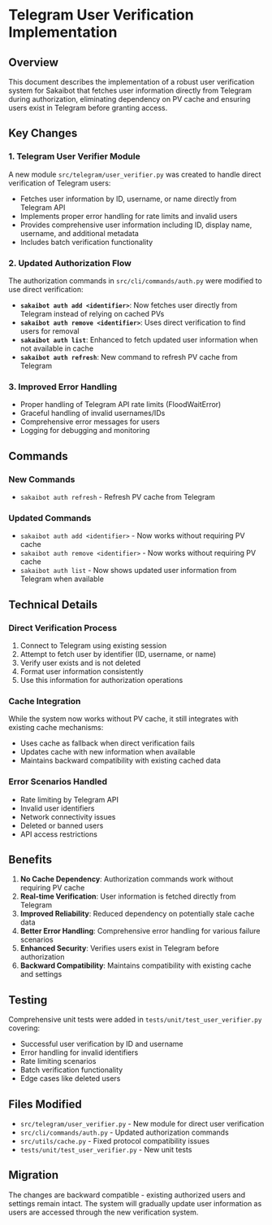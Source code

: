 # Telegram User Verification Implementation

## Overview

This document describes the implementation of a robust user verification system for Sakaibot that fetches user information directly from Telegram during authorization, eliminating dependency on PV cache and ensuring users exist in Telegram before granting access.

## Key Changes

### 1. Telegram User Verifier Module

A new module `src/telegram/user_verifier.py` was created to handle direct verification of Telegram users:

- Fetches user information by ID, username, or name directly from Telegram API
- Implements proper error handling for rate limits and invalid users
- Provides comprehensive user information including ID, display name, username, and additional metadata
- Includes batch verification functionality

### 2. Updated Authorization Flow

The authorization commands in `src/cli/commands/auth.py` were modified to use direct verification:

- **`sakaibot auth add <identifier>`**: Now fetches user directly from Telegram instead of relying on cached PVs
- **`sakaibot auth remove <identifier>`**: Uses direct verification to find users for removal
- **`sakaibot auth list`**: Enhanced to fetch updated user information when not available in cache
- **`sakaibot auth refresh`**: New command to refresh PV cache from Telegram

### 3. Improved Error Handling

- Proper handling of Telegram API rate limits (FloodWaitError)
- Graceful handling of invalid usernames/IDs
- Comprehensive error messages for users
- Logging for debugging and monitoring

## Commands

### New Commands

- `sakaibot auth refresh` - Refresh PV cache from Telegram

### Updated Commands

- `sakaibot auth add <identifier>` - Now works without requiring PV cache
- `sakaibot auth remove <identifier>` - Now works without requiring PV cache
- `sakaibot auth list` - Now shows updated user information from Telegram when available

## Technical Details

### Direct Verification Process

1. Connect to Telegram using existing session
2. Attempt to fetch user by identifier (ID, username, or name)
3. Verify user exists and is not deleted
4. Format user information consistently
5. Use this information for authorization operations

### Cache Integration

While the system now works without PV cache, it still integrates with existing cache mechanisms:

- Uses cache as fallback when direct verification fails
- Updates cache with new information when available
- Maintains backward compatibility with existing cached data

### Error Scenarios Handled

- Rate limiting by Telegram API
- Invalid user identifiers
- Network connectivity issues
- Deleted or banned users
- API access restrictions

## Benefits

1. **No Cache Dependency**: Authorization commands work without requiring PV cache
2. **Real-time Verification**: User information is fetched directly from Telegram
3. **Improved Reliability**: Reduced dependency on potentially stale cache data
4. **Better Error Handling**: Comprehensive error handling for various failure scenarios
5. **Enhanced Security**: Verifies users exist in Telegram before authorization
6. **Backward Compatibility**: Maintains compatibility with existing cache and settings

## Testing

Comprehensive unit tests were added in `tests/unit/test_user_verifier.py` covering:

- Successful user verification by ID and username
- Error handling for invalid identifiers
- Rate limiting scenarios
- Batch verification functionality
- Edge cases like deleted users

## Files Modified

- `src/telegram/user_verifier.py` - New module for direct user verification
- `src/cli/commands/auth.py` - Updated authorization commands
- `src/utils/cache.py` - Fixed protocol compatibility issues
- `tests/unit/test_user_verifier.py` - New unit tests

## Migration

The changes are backward compatible - existing authorized users and settings remain intact. The system will gradually update user information as users are accessed through the new verification system.
